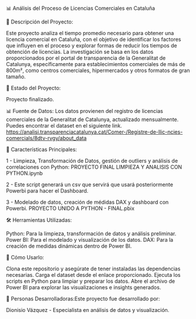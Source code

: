 📊 Análisis del Proceso de Licencias Comerciales en Cataluña

📁 Descripción del Proyecto:

Este proyecto analiza el tiempo promedio necesario para obtener una licencia comercial en Cataluña, con el objetivo de identificar los factores que influyen en el proceso y explorar formas de reducir los tiempos de obtención de licencias. La investigación se basa en los datos proporcionados por el portal de transparencia de la Generalitat de Catalunya, específicamente para establecimientos comerciales de más de 800m², como centros comerciales, hipermercados y otros formatos de gran tamaño.

📌 Estado del Proyecto:

Proyecto finalizado.

📊 Fuente de Datos:
Los datos provienen del registro de licencias comerciales de la Generalitat de Catalunya, actualizado mensualmente. Puedes encontrar el dataset en el siguiente link.
https://analisi.transparenciacatalunya.cat/Comer-/Registre-de-llic-ncies-comercials/8dtv-rvgy/about_data 

🔑 Características Principales:

1 - Limpieza, Transformación de Datos, gestión de outliers y análisis de correlaciones con Python: 
PROYECTO FINAL LIMPIEZA Y ANALISIS CON PYTHON.ipynb 

2 - Este script generará un csv que servirá que usará posteriormente Powerbi para hacer el Dashboard.

3 - Modelado de datos, creación de médidas DAX y dashboard  con Powerbi.
PROYECTO  UNIDO A PYTHON - FINAL.pbix

🛠  Herramientas Utilizadas:

Python: Para la limpieza, transformación de datos y análisis preliminar.
Power BI: Para el modelado y visualización de los datos.
DAX: Para la creación de medidas dinámicas dentro de Power BI.



🚀 Cómo Usarlo:

Clona este repositorio y asegúrate de tener instaladas las dependencias necesarias.
Carga el dataset desde el enlace proporcionado.
Ejecuta los scripts en Python para limpiar y preparar los datos.
Abre el archivo de Power BI para explorar las visualizaciones e insights generados.



👥 Personas Desarrolladoras:Este proyecto fue desarrollado por:

Dionisio Vázquez - Especialista en análisis de datos y visualización.




